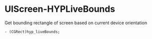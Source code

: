 UIScreen-HYPLiveBounds
======================

Get bounding rectangle of screen based on current device orientation

``` objc
- (CGRect)hyp_liveBounds;
```
